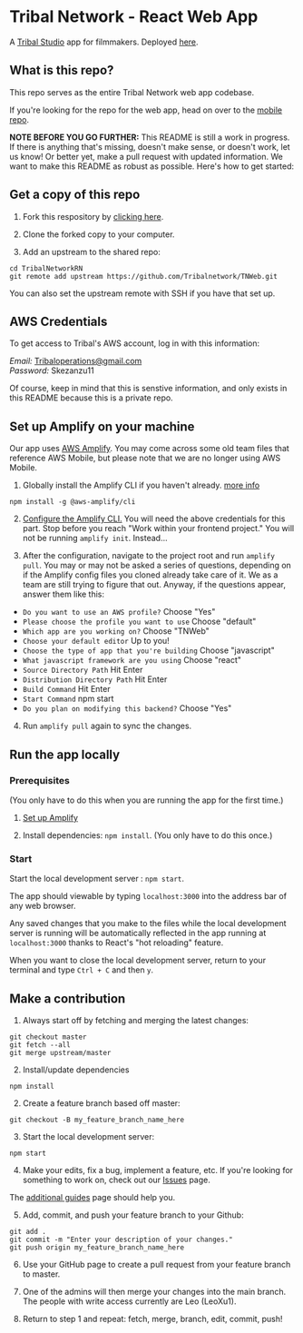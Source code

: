 # Tribal Network - React Web App

A [Tribal Studio](https://www.tribaliii.com/) app for filmmakers. Deployed [here](https://www.tribalnetwork.org/).

## What is this repo?

This repo serves as the entire Tribal Network web app codebase.

If you're looking for the repo for the web app, head on over to the [mobile repo](https://github.com/Tribalnetwork/TribalNetworkRN).

**NOTE BEFORE YOU GO FURTHER:** This README is still a work in progress. If there is anything that's missing, doesn't make sense, or doesn't work, let us know! Or better yet, make a pull request with updated information. We want to make this README as robust as possible.
Here's how to get started:

## Get a copy of this repo

1.  Fork this respository by [clicking here](https://github.com/Tribalnetwork/TNWeb/fork).

2.  Clone the forked copy to your computer.

3.  Add an upstream to the shared repo:

```
cd TribalNetworkRN
git remote add upstream https://github.com/Tribalnetwork/TNWeb.git
```

You can also set the upstream remote with SSH if you have that set up.

## AWS Credentials

To get access to Tribal's AWS account, log in with this information:

_Email:_ Tribaloperations@gmail.com  
_Password:_ Skezanzu11

Of course, keep in mind that this is senstive information, and only exists in this README because this is a private repo.

## Set up Amplify on your machine

Our app uses [AWS Amplify](https://docs.amplify.aws/). You may come across some old team files that reference AWS Mobile, but please note that we are no longer using AWS Mobile.

1.  Globally install the Amplify CLI if you haven't already. [more info](https://docs.amplify.aws/cli/start/install#install-the-amplify-cli)

```
npm install -g @aws-amplify/cli
```

2.  [Configure the Amplify CLI.](https://docs.amplify.aws/cli/start/install#configure-the-amplify-cli) You will need the above credentials for this part. Stop before you reach "Work within your frontend project." You will not be running `amplify init`. Instead...

3.  After the configuration, navigate to the project root and run `amplify pull`. You may or may not be asked a series of questions, depending on if the Amplify config files you cloned already take care of it. We as a team are still trying to figure that out. Anyway, if the questions appear, answer them like this:

- `Do you want to use an AWS profile?` Choose "Yes"
- `Please choose the profile you want to use` Choose "default"
- `Which app are you working on?` Choose "TNWeb"
- `Choose your default editor` Up to you!
- `Choose the type of app that you're building` Choose "javascript"
- `What javascript framework are you using` Choose "react"
- `Source Directory Path` Hit Enter
- `Distribution Directory Path` Hit Enter
- `Build Command` Hit Enter
- `Start Command` npm start
- `Do you plan on modifying this backend?` Choose "Yes"

4. Run `amplify pull` again to sync the changes.

## Run the app locally

### Prerequisites

(You only have to do this when you are running the app for the first time.)

1. [Set up Amplify](https://github.com/Tribalnetwork/TNWeb#set-up-amplify-on-your-machine)

2. Install dependencies: `npm install`. (You only have to do this once.)

### Start

Start the local development server : `npm start`. 

The app should viewable by typing `localhost:3000` into the address bar of any web browser.

Any saved changes that you make to the files while the local development server is running will be automatically reflected in the app running at `localhost:3000` thanks to React's "hot reloading" feature.

When you want to close the local development server, return to your terminal and type `Ctrl + C` and then `y`.

## Make a contribution

1. Always start off by fetching and merging the latest changes:

```
git checkout master
git fetch --all
git merge upstream/master
```

2. Install/update dependencies

```
npm install
```

2. Create a feature branch based off master:

```
git checkout -B my_feature_branch_name_here
```

3. Start the local development server:

```
npm start
```


4. Make your edits, fix a bug, implement a feature, etc. If you're looking for something to work on, check out our [Issues](https://github.com/Tribalnetwork/TNWeb/issues) page. 

The [additional guides](https://github.com/Tribalnetwork/Additional-Guides) page should help you.

5. Add, commit, and push your feature branch to your Github:

```
git add .
git commit -m "Enter your description of your changes."
git push origin my_feature_branch_name_here
```

6.  Use your GitHub page to create a pull request from your feature branch to master.

7.  One of the admins will then merge your changes into the main branch. The people with write access currently are Leo (LeoXu1).

8.  Return to step 1 and repeat: fetch, merge, branch, edit, commit, push!
